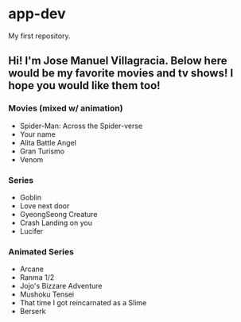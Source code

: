 # app-dev
My first repository.

## Hi! I'm Jose Manuel Villagracia. Below here would be my favorite movies and tv shows! I hope you would like them too!
### Movies (mixed w/ animation)
- Spider-Man: Across the Spider-verse
- Your name
- Alita Battle Angel
- Gran Turismo
- Venom

### Series
- Goblin
- Love next door
- GyeongSeong Creature
- Crash Landing on you
- Lucifer

### Animated Series
- Arcane
- Ranma 1/2
- Jojo's Bizzare Adventure
- Mushoku Tensei
- That time I got reincarnated as a Slime
- Berserk
